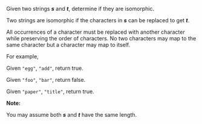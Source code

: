 Given two strings ***s*** and ***t***, determine if they are isomorphic.

Two strings are isomorphic if the characters in ***s*** can be replaced to get ***t***.

All occurrences of a character must be replaced with another character while preserving the order of characters. No two characters may map to the same character but a character may map to itself.

For example,

Given `"egg"`, `"add"`, return true.

Given `"foo"`, `"bar"`, return false.

Given `"paper"`, `"title"`, return true.

**Note:**

You may assume both ***s*** and ***t*** have the same length.
